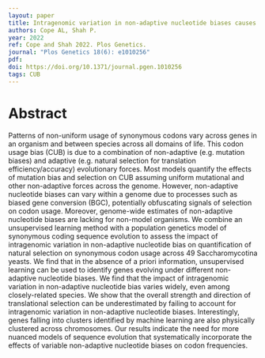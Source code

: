```yaml
---
layout: paper
title: Intragenomic variation in non-adaptive nucleotide biases causes underestimation of selection on synonymous codon usage
authors: Cope AL, Shah P.
year: 2022
ref: Cope and Shah 2022. Plos Genetics. 
journal: "Plos Genetics 18(6): e1010256"
pdf: 
doi: https://doi.org/10.1371/journal.pgen.1010256
tags: CUB
---
```


# Abstract 

Patterns of non-uniform usage of synonymous codons vary across genes in an organism and between species across all domains of life. This codon usage bias (CUB) is due to a combination of non-adaptive (e.g. mutation biases) and adaptive (e.g. natural selection for translation efficiency/accuracy) evolutionary forces. Most models quantify the effects of mutation bias and selection on CUB assuming uniform mutational and other non-adaptive forces across the genome. However, non-adaptive nucleotide biases can vary within a genome due to processes such as biased gene conversion (BGC), potentially obfuscating signals of selection on codon usage. Moreover, genome-wide estimates of non-adaptive nucleotide biases are lacking for non-model organisms. We combine an unsupervised learning method with a population genetics model of synonymous coding sequence evolution to assess the impact of intragenomic variation in non-adaptive nucleotide bias on quantification of natural selection on synonymous codon usage across 49 Saccharomycotina yeasts. We find that in the absence of a priori information, unsupervised learning can be used to identify genes evolving under different non-adaptive nucleotide biases. We find that the impact of intragenomic variation in non-adaptive nucleotide bias varies widely, even among closely-related species. We show that the overall strength and direction of translational selection can be underestimated by failing to account for intragenomic variation in non-adaptive nucleotide biases. Interestingly, genes falling into clusters identified by machine learning are also physically clustered across chromosomes. Our results indicate the need for more nuanced models of sequence evolution that systematically incorporate the effects of variable non-adaptive nucleotide biases on codon frequencies.